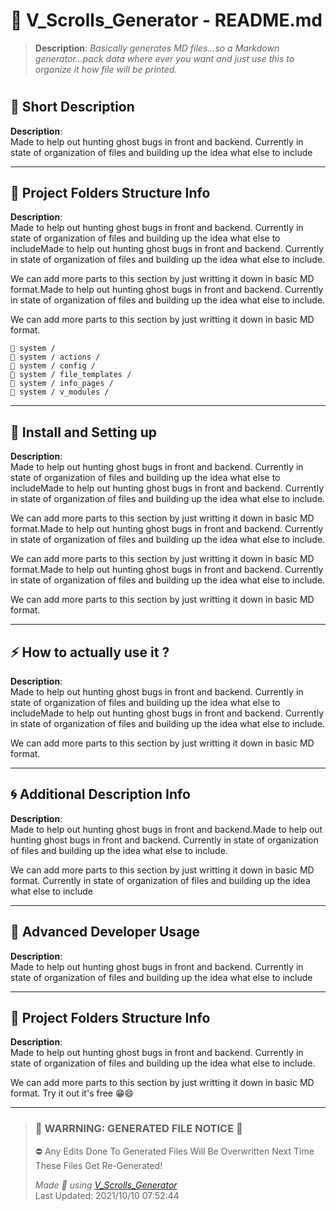 # **🧾 V_Scrolls_Generator - README.md**    
 

> **Description**: _Basically generates MD files...so a Markdown generator...pack data where ever you want and just use this to organize it how file will be printed._  
#   
## **💭 Short Description**    

 **Description**:    
Made to help out hunting ghost bugs in front and backend.
                Currently in state of organization of files and building up the idea what else to include    

---
## **📁 Project Folders Structure Info**    

 **Description**:    
Made to help out hunting ghost bugs in front and backend.
                Currently in state of organization of files and building up the idea what else to includeMade to help out hunting ghost bugs in front and backend. Currently in state of organization of files and building up the idea what else to include.

  We can add more parts to this section by just writting it down in basic MD format.Made to help out hunting ghost bugs in front and backend. Currently in state of organization of files and building up the idea what else to include.

  We can add more parts to this section by just writting it down in basic MD format.

    📁 system /
    📁 system / actions /
    📁 system / config /
    📁 system / file_templates /
    📁 system / info_pages /
    📁 system / v_modules /         

---
## **🚕 Install and Setting up**    

 **Description**:    
Made to help out hunting ghost bugs in front and backend.
                Currently in state of organization of files and building up the idea what else to includeMade to help out hunting ghost bugs in front and backend. Currently in state of organization of files and building up the idea what else to include.

  We can add more parts to this section by just writting it down in basic MD format.Made to help out hunting ghost bugs in front and backend. Currently in state of organization of files and building up the idea what else to include.

  We can add more parts to this section by just writting it down in basic MD format.Made to help out hunting ghost bugs in front and backend. Currently in state of organization of files and building up the idea what else to include.

  We can add more parts to this section by just writting it down in basic MD format.    

---
## **⚡ How to actually use it ?**    

 **Description**:    
Made to help out hunting ghost bugs in front and backend. Currently in state of organization of files and building up the idea what else to includeMade to help out hunting ghost bugs in front and backend. Currently in state of organization of files and building up the idea what else to include.

  We can add more parts to this section by just writting it down in basic MD format.    

---
## **🌀 Additional Description Info**    

 **Description**:    
Made to help out hunting ghost bugs in front and backend.Made to help out hunting ghost bugs in front and backend. Currently in state of organization of files and building up the idea what else to include.

  We can add more parts to this section by just writting it down in basic MD format. Currently in state of organization of files and building up the idea what else to include    

---
## **🚀 Advanced Developer Usage**    

 **Description**:    
Made to help out hunting ghost bugs in front and backend. Currently in state of organization of files and building up the idea what else to include    

---
## **🚩 Project Folders Structure Info**    

 **Description**:    
Made to help out hunting ghost bugs in front and backend. Currently in state of organization of files and building up the idea what else to include.
  
  We can add more parts to this section by just writting it down in basic MD format. Try it out it's free 😁😄    

---
>### 🔻 **WARRNING: GENERATED FILE NOTICE**  🔻 
> ⛔ Any Edits Done To Generated Files Will Be Overwritten Next Time These Files Get Re-Generated!  
>  
> _Made 💖 using [V_Scrolls_Generator]("#")_      
> Last Updated:  2021/10/10 07:52:44 
